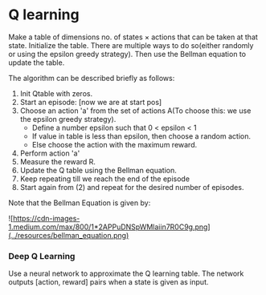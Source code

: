 # Q learning

Make a table of dimensions no. of states × actions that can be taken at that state. Initialize the table. There are multiple ways to do so(either randomly or using the epsilon greedy strategy).
Then use the Bellman equation to update the table.  

The algorithm can be described briefly as follows:
1. Init Qtable with zeros.
2. Start an episode: [now we are at start pos]
3. Choose an action 'a' from the set of actions A(To choose this: we use the epsilon greedy strategy).
    - Define a number epsilon such that 0 < epsilon < 1
    - If value in table is less than epsilon, then choose a random action.
    - Else choose the action with the maximum reward.    
4. Perform action 'a'
5. Measure the reward R.
6. Update the Q table using the Bellman equation.
7. Keep repeating till we reach the end of the episode
8. Start again from (2) and repeat for the desired number of episodes.

Note that the Bellman Equation is given by:

![https://cdn-images-1.medium.com/max/800/1*2APPuDNSpWMlaiin7R0C9g.png](../resources/bellman_equation.png)

### Deep Q Learning
Use a neural network  to approximate the Q learning table.
The network outputs [action, reward] pairs when a state is given as input.